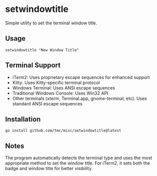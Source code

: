# setwindowtitle

Simple utility to set the terminal window title.

## Usage

```
setwindowtitle "New Window Title"
```

## Terminal Support

- iTerm2: Uses proprietary escape sequences for enhanced support
- Kitty: Uses Kitty-specific terminal protocol
- Windows Terminal: Uses ANSI escape sequences
- Traditional Windows Console: Uses Win32 API
- Other terminals (xterm, Terminal.app, gnome-terminal, etc): Uses standard ANSI escape sequences

## Installation

```
go install github.com/tmc/misc/setwindowtitle@latest
```

## Notes

The program automatically detects the terminal type and uses the most appropriate method to set the window title. For iTerm2, it sets both the badge and window title for better visibility.

